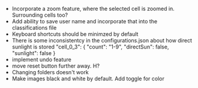 - Incorporate a zoom feature, where the selected cell is zoomed in. Surrounding cells too?
- Add ability to save user name and incorporate that into the classifications file
- Keyboard shortcuts should be minimzed by default
- There is some inconsistentcy in the configurations.json about how direct sunlight is stored
      "cell_0_3": {
        "count": "1-9",
        "directSun": false,
        "sunlight": false
      }
- implement undo feature
- move reset button further away. H?
- Changing folders doesn't work 
- Make images black and white by default. Add toggle for color